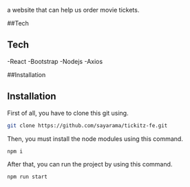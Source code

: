 

a website that can help us order movie tickets.

##Tech
## Tech
-React
-Bootstrap
-Nodejs
-Axios

##Installation
## Installation

First of all, you have to clone this git using.

```bash
git clone https://github.com/sayarama/tickitz-fe.git
```
Then, you must install the node modules using this command.
```bash
npm i
```
After that, you can run the project by using this command.
```bash
npm run start
```
